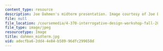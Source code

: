 ```yaml
---
content_type: resource
description: Joe Dahmen's midterm presentation. Image courtesy of Joe Dahmen.
file: null
file_location: /coursemedia/4-370-interrogative-design-workshop-fall-2005/adecfba62dd44e84b58996dfc299658d_dahmen_midterm.jpg
file_type: image/jpeg
resourcetype: Image
title: dahmen_midterm.jpg
uid: adecfba6-2dd4-4e84-b589-96dfc299658d
---
```

